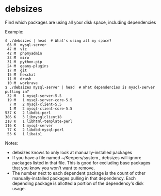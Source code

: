 debsizes
========

Find which packages are using all your disk space, including dependencies

Example:
```
$ ./debsizes | head  # What's using all my space?
 63 M  mysql-server
 47 M  vlc
 42 M  phpmyadmin
 33 M  miro
 31 M  python-pip
 24 M  geany-plugins
 17 M  git
 15 M  hexchat
 11 M  drush
 10 M  workrave
$ ./debsizes mysql-server | head  # What dependencies is mysql-server pulling in?
 32 M   1 mysql-server-5.5
 19 M   1 mysql-server-core-5.5
  7 M   2 mysql-client-5.5
  1 M   2 mysql-client-core-5.5
537 K   2 libdbi-perl
386 K   3 libmysqlclient18
218 K   1 libhtml-template-perl
116 K   1 mysql-server
 77 K   2 libdbd-mysql-perl
 53 K   1 libaio1
```

Notes:
* debsizes knows to only look at manually-installed packages
* If you have a file named ~/Keepers/system , debsizes will ignore packages listed in that file. This is good for excluding base packages that you know you won't want to remove.
* The number next to each dependent package is the count of other manually-installed packages pulling in that dependency. Each depending package is allotted a portion of the dependency's disk usage.
